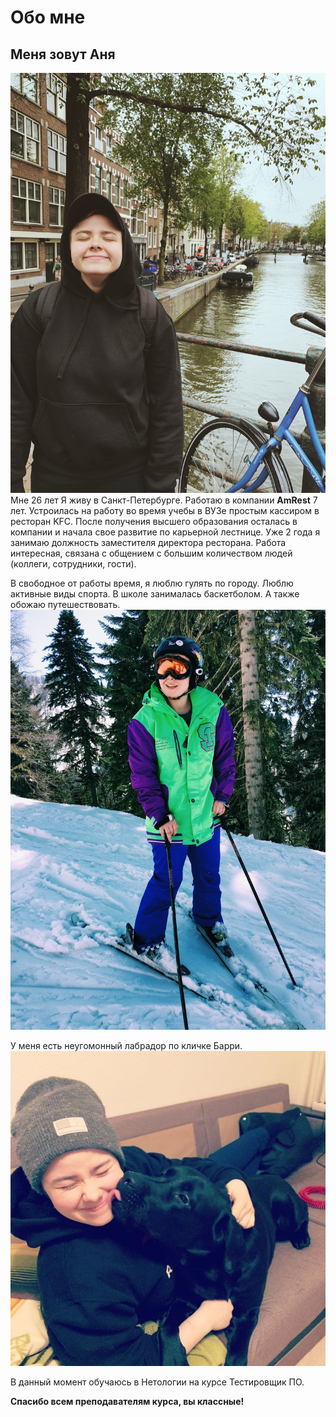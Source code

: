 # Обо мне 
## Меня зовут Аня
![Да,это я.](этоя.jpg)
 Мне 26 лет
 Я живу в Санкт-Петербурге.
  Работаю в компании  **AmRest** 7 лет.
Устроилась на работу во время учебы в ВУЗе простым кассиром в ресторан KFC. После получения высшего образования осталась в компании и начала свое развитие по карьерной лестнице.
Уже 2 года я занимаю должность заместителя директора ресторана.
Работа интересная, связана с общением с большим количеством людей (коллеги, сотрудники, гости).





В свободное от работы время, я люблю гулять по городу. Люблю активные виды спорта. В школе занималась баскетболом. А также обожаю путешествовать.
![Это  я на лыжах](этоспортик.jpg)





У меня есть неугомонный лабрадор по кличке Барри.
![Это Барри](этоБарри.jpg)






В данный момент обучаюсь в Нетологии на курсе Тестировщик ПО. 
  
**Спасибо всем преподавателям курса, вы классные!**

